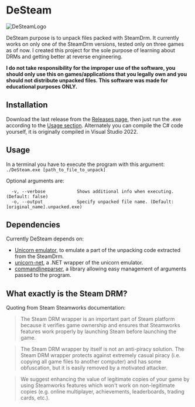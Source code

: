 # DeSteam

![DeSteamLogo](https://github.com/desertcod98/DeSteam/assets/86979268/94f54525-8c16-49ce-a177-8a3d3b95e295)

DeSteam purpose is to unpack files packed with SteamDrm. It currently works on only one of the SteamDrm versions, tested only on three games as of now. I created this project for the sole purpose of learning about DRMs and getting better at reverse engineering.

**I do not take responsibility for the improper use of the software, you should only use this on games/applications that you legally own and you should not distribute unpacked files. This software was made for educational purposes ONLY.**

## Installation
Download the last release from the [Releases page](https://github.com/desertcod98/DeSteam/releases/), then just run the .exe according to the [Usage section](#Usage).
Alternately you can compile the C# code yourself, it is originally compiled in Visual Studio 2022.

## Usage
In a terminal you have to execute the program with this argument:
`./DeSteam.exe [path_to_file_to_unpack]`

Optional arguments are:
```
  -v, --verbose            Shows additional info when executing. (Default: false)
  -o, --output             Specify unpacked file name. (Default: [original_name].unpacked.exe)
```

## Dependencies
Currently DeSteam depends on:
* [Unicorn emulator](https://github.com/unicorn-engine/unicorn), to emulate a part of the unpacking code extracted from the SteamDrm.
* [unicorn-net](https://github.com/FICTURE7/unicorn-net), a .NET wrapper of the unicorn emulator.
* [commandlineparser](https://github.com/commandlineparser/commandline/), a library allowing easy management of arguments passed to the program.

## What exactly is the Steam DRM?
Quoting from Steam Steamworks documentation:
> The Steam DRM wrapper is an important part of Steam platform because it verifies game ownership and ensures that Steamworks features work properly by launching Steam before launching the game.

> The Steam DRM wrapper by itself is not an anti-piracy solution. The Steam DRM wrapper protects against extremely casual piracy (i.e. copying all game files to another computer) and has some obfuscation, but it is easily removed by a motivated attacker.

> We suggest enhancing the value of legitimate copies of your game by using Steamworks features which won't work on non-legitimate copies (e.g. online multiplayer, achievements, leaderboards, trading cards, etc.).

